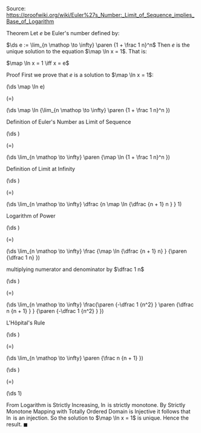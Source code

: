 # 

Source: https://proofwiki.org/wiki/Euler%27s_Number:_Limit_of_Sequence_implies_Base_of_Logarithm

Theorem
Let $e$ be Euler's number defined by:

$\ds e := \lim_{n \mathop \to \infty} \paren {1 + \frac 1 n}^n$
Then $e$ is the unique solution to the equation $\map \ln x = 1$.
That is:

$\map \ln x = 1 \iff x = e$


Proof
First we prove that $e$ is a solution to $\map \ln x = 1$:














\(\ds \map \ln e\)

\(=\)







\(\ds \map \ln {\lim_{n \mathop \to \infty} \paren {1 + \frac 1 n}^n }\)





Definition of Euler's Number as Limit of Sequence














\(\ds \)

\(=\)







\(\ds \lim_{n \mathop \to \infty} \paren {\map \ln {1 + \frac 1 n}^n }\)





Definition of Limit at Infinity














\(\ds \)

\(=\)







\(\ds \lim_{n \mathop \to \infty} \dfrac {n \map \ln {\dfrac {n + 1} n } } 1\)





Logarithm of Power














\(\ds \)

\(=\)







\(\ds \lim_{n \mathop \to \infty} \frac {\map \ln {\dfrac {n + 1} n} } {\paren {\dfrac 1 n} }\)





multiplying numerator and denominator by $\dfrac 1 n$














\(\ds \)

\(=\)







\(\ds \lim_{n \mathop \to \infty} \frac{\paren {-\dfrac 1 {n^2} } \paren {\dfrac n {n + 1} } } {\paren {-\dfrac 1 {n^2} } }\)





L'Hôpital's Rule














\(\ds \)

\(=\)







\(\ds \lim_{n \mathop \to \infty} \paren {\frac n {n + 1} }\)




















\(\ds \)

\(=\)







\(\ds 1\)










From Logarithm is Strictly Increasing, $\ln$ is strictly monotone.
By Strictly Monotone Mapping with Totally Ordered Domain is Injective it follows that $\ln$ is an injection.
So the solution to $\map \ln x = 1$ is unique.
Hence the result.
$\blacksquare$






